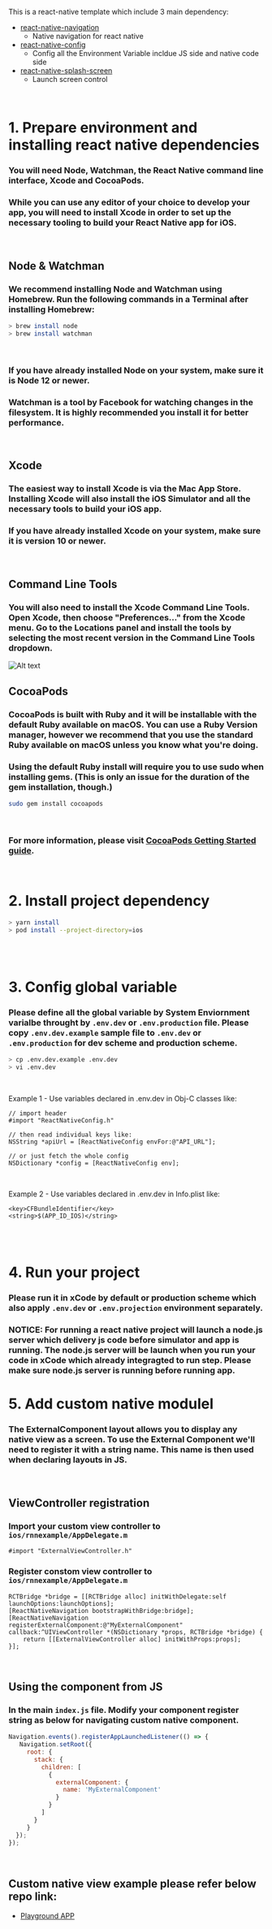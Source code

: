 

This is a react-native template which include 3 main dependency:
 - [react-native-navigation](https://wix.github.io/react-native-navigation/docs/before-you-start/)
   - Native navigation for react native
 - [react-native-config](https://github.com/luggit/react-native-config)
   - Config all the Environment Variable incldue JS side and native code side
 - [react-native-splash-screen](https://github.com/crazycodeboy/react-native-splash-screen)
   - Launch screen control

 <br> 


# 1. Prepare environment and installing react native dependencies

### You will need Node, Watchman, the React Native command line interface, Xcode and CocoaPods.
### While you can use any editor of your choice to develop your app, you will need to install Xcode in order to set up the necessary tooling to build your React Native app for iOS.
 <br>

## Node & Watchman

### We recommend installing Node and Watchman using Homebrew. Run the following commands in a Terminal after installing Homebrew:

```sh
> brew install node  
> brew install watchman
```

<br>

### If you have already installed Node on your system, make sure it is Node 12 or newer.
### Watchman is a tool by Facebook for watching changes in the filesystem. It is highly recommended you install it for better performance.
 <br>


## Xcode
### The easiest way to install Xcode is via the Mac App Store. Installing Xcode will also install the iOS Simulator and all the necessary tools to build your iOS app.
### If you have already installed Xcode on your system, make sure it is version 10 or newer.
 <br>

## Command Line Tools
### You will also need to install the Xcode Command Line Tools. Open Xcode, then choose "Preferences..." from the Xcode menu. Go to the Locations panel and install the tools by selecting the most recent version in the Command Line Tools dropdown.
![Alt text](https://reactnative.dev/assets/images/GettingStartedXcodeCommandLineTools-8259be8d3ab8575bec2b71988163c850.png)
<br>

## CocoaPods
### CocoaPods is built with Ruby and it will be installable with the default Ruby available on macOS. You can use a Ruby Version manager, however we recommend that you use the standard Ruby available on macOS unless you know what you're doing.
### Using the default Ruby install will require you to use sudo when installing gems. (This is only an issue for the duration of the gem installation, though.)
```sh
sudo gem install cocoapods
```
<br>

### For more information, please visit [CocoaPods Getting Started guide](https://guides.cocoapods.org/using/getting-started.html).
<br>


# 2. Install project dependency
```sh
> yarn install
> pod install --project-directory=ios
```

<br>
<br>


# 3. Config global variable
### Please define all the global variable by System Enviornment varialbe throught by `.env.dev` or `.env.production` file. Please copy `.env.dev.example` sample file to `.env.dev` or `.env.production` for dev scheme and production scheme.
```sh
> cp .env.dev.example .env.dev
> vi .env.dev
```

<br>

Example 1 - Use variables declared in .env.dev in Obj-C classes like:
```objc
// import header
#import "ReactNativeConfig.h"

// then read individual keys like:
NSString *apiUrl = [ReactNativeConfig envFor:@"API_URL"];

// or just fetch the whole config
NSDictionary *config = [ReactNativeConfig env];
```

<br>

Example 2 - Use variables declared in .env.dev in Info.plist like:
```plist
<key>CFBundleIdentifier</key>
<string>$(APP_ID_IOS)</string>
```

<br>
<br>


# 4. Run your project
### Please run it in xCode by default or production scheme which also apply `.env.dev` or `.env.projection` environment separately.
### NOTICE: For running a react native project will launch a node.js server which delivery js code before simulator and app is running. The node.js server will be launch when you run your code in xCode which already integragted to run step. Please make sure node.js server is running before running app.

# 5. Add custom native modulel
### The ExternalComponent layout allows you to display any native view as a screen. To use the External Component we'll need to register it with a string name. This name is then used when declaring layouts in JS.

<br>

## ViewController registration
### Import your custom view controller to `ios/rnnexample/AppDelegate.m`
```objc
#import "ExternalViewController.h"
```
### Register constom view controller to `ios/rnnexample/AppDelegate.m`
```objc
RCTBridge *bridge = [[RCTBridge alloc] initWithDelegate:self launchOptions:launchOptions];
[ReactNativeNavigation bootstrapWithBridge:bridge];
[ReactNativeNavigation registerExternalComponent:@"MyExternalComponent" callback:^UIViewController *(NSDictionary *props, RCTBridge *bridge) {
    return [[ExternalViewController alloc] initWithProps:props];
}];
```

<br>

## Using the component from JS
### In the main `index.js` file. Modify your component register string as below for navigating custom native component.
```js
Navigation.events().registerAppLaunchedListener(() => {
   Navigation.setRoot({
     root: {
       stack: {
         children: [
           {
             externalComponent: {
               name: 'MyExternalComponent'
             }
           }
         ]
       }
     }
  });
});
```

<br>

## Custom native view example please refer below repo link:
 - [Playground APP](https://github.com/wix/react-native-navigation/tree/master/playground)
